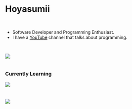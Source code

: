 # Hoyasumii

<br/>

- Software Developer and Programming Enthusiast.
- I have a [YouTube](https://youtube.com/@Hoyasumii) channel that talks about programming.

<br/>

![](https://skillicons.dev/icons?i=nodejs,ts,express,nestjs,prisma,vitest,bun,elysia,react,next,sass,tailwind,mysql,mongo,python,docker)

#

### Currently Learning

![](https://skillicons.dev/icons?i=terraform,githubactions,kubernetes,aws)

#

![](https://my-skills-client-cyan.vercel.app/api?icons=all&size=64)
